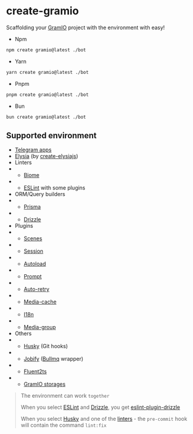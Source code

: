 # create-gramio

Scaffolding your [GramIO](https://gramio.dev/) project with the environment with easy!

-   Npm

```bash
npm create gramio@latest ./bot
```

-   Yarn

```bash
yarn create gramio@latest ./bot
```

-   Pnpm

```bash
pnpm create gramio@latest ./bot
```

-   Bun

```bash
bun create gramio@latest ./bot
```

## Supported environment

-   [Telegram apps](https://github.com/Telegram-Mini-Apps/telegram-apps/tree/master/packages/create-mini-app)
-   [Elysia](https://elysiajs.com/) (by [create-elysiajs](https://github.com/kravetsone/create-elysiajs))
-   Linters
-   -   [Biome](https://biomejs.dev/)
-   -   [ESLint](https://eslint.org/) with some plugins
-   ORM/Query builders
-   -   [Prisma](https://www.prisma.io/)
-   -   [Drizzle](https://orm.drizzle.team/)
-   Plugins
-   -   [Scenes](https://gramio.dev/plugins/official/scenes.html)
-   -   [Session](https://gramio.dev/plugins/official/session.html)
-   -   [Autoload](https://gramio.dev/plugins/official/autoload.html)
-   -   [Prompt](https://gramio.dev/plugins/official/prompt.html)
-   -   [Auto-retry](https://gramio.dev/plugins/official/auto-retry.html)
-   -   [Media-cache](https://gramio.dev/plugins/official/media-cache.html)
-   -   [I18n](https://gramio.dev/plugins/official/i18n.html)
-   -   [Media-group](https://gramio.dev/plugins/official/media-group.html)
-   Others
-   -   [Husky](https://typicode.github.io/husky/) (Git hooks)
-   -   [Jobify](https://github.com/kravetsone/jobify) ([Bullmq](https://docs.bullmq.io/) wrapper)
-   -   [Fluent2ts](https://github.com/kravetsone/fluent2ts)
-   -   [GramIO storages](https://gramio.dev/storages/)

> The environment can work `together`
>
> When you select [ESLint](https://eslint.org/) and [Drizzle](https://orm.drizzle.team/), you get [eslint-plugin-drizzle](https://orm.drizzle.team/docs/eslint-plugin)
>
> When you select [Husky](https://typicode.github.io/husky/) and one of the [linters](#supported-environment) - the `pre-commit` hook will contain the command `lint:fix`
